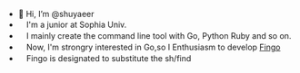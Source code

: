 - 👋 Hi, I’m @shuyaeer
- 　I'm a junior at Sophia Univ.
- 　I mainly create the command line tool with Go, Python Ruby and so on.
- 　Now, I'm strongry interested in Go,so I Enthusiasm to develop [Fingo](https://github.com/shuyaeer/fingo)
- 　Fingo is designated to substitute the sh/find
